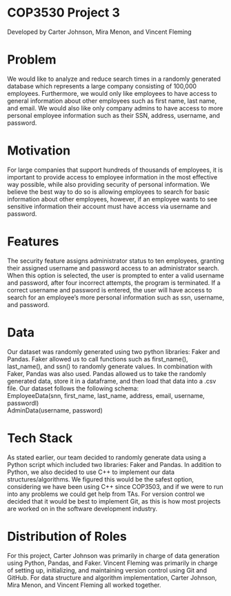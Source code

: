 # COP3530 Project 3
  Developed by Carter Johnson, Mira Menon, and Vincent Fleming

# Problem
  We would like to analyze and reduce search times in a randomly generated database which represents a large company consisting of 100,000 employees. Furthermore, we would only like employees to have access to general information about other employees such as first name, last name, and email. We would also like only company admins to have access to more personal employee information such as their SSN, address, username, and password.

# Motivation
  For large companies that support hundreds of thousands of employees, it is important to provide access to employee information in the most effective way possible, while also providing security of personal information. We believe the best way to do so is allowing employees to search for basic information about other employees, however, if an employee wants to see sensitive information their account must have access via username and password.

# Features
  The security feature assigns administrator status to ten employees, granting their assigned username and password access to an administrator search. When this option is selected, the user is prompted to enter a valid username and password, after four incorrect attempts, the program is terminated. If a correct username and password is entered, the user will have access to search for an employee’s more personal information such as ssn, username, and password.

# Data
  Our dataset was randomly generated using two python libraries: Faker and Pandas. Faker allowed us to call functions such as first_name(), last_name(), and ssn() to randomly generate values. In combination with Faker, Pandas was also used. Pandas allowed us to take the randomly generated data, store it in a dataframe, and then load that data into a .csv file. Our dataset follows the following schema: <br />
  EmployeeData(snn, first_name, last_name, address, email, username, passwordl) <br />
  AdminData(username, password)

# Tech Stack
  As stated earlier, our team decided to randomly generate data using a Python script which included two libraries: Faker and Pandas. In addition to Python, we also decided to use C++ to implement our data structures/algorithms. We figured this would be the safest option, considering we have been using C++ since COP3503, and if we were to run into any problems we could get help from TAs. For version control we decided that it would be best to implement Git, as this is how most projects are worked on in the software development industry.

# Distribution of Roles
  For this project, Carter Johnson was primarily in charge of data generation using Python, Pandas, and Faker. Vincent Fleming was primarily in charge of setting up, initializing, and maintaining version control using Git and GitHub. For data structure and algorithm implementation, Carter Johnson, Mira Menon, and Vincent Fleming all worked together.
